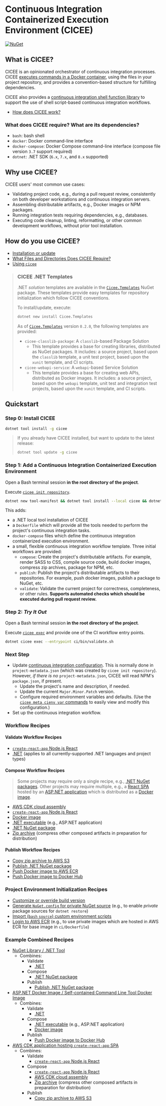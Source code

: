 # Continuous Integration Containerized Execution Environment (CICEE)

[![NuGet](https://badgen.net/nuget/v/cicee/)](https://www.nuget.org/packages/cicee/)

## What is CICEE?

CICEE is an opinionated orchestrator of continuous integration processes. CICEE [executes commands in a Docker container][cicee-exec], using the files in your project repository, and provides a convention-based structure for fulfilling dependencies.

CICEE also provides a [continuous integration shell function library][cicee-lib] to support the use of shell script-based continuous integration workflows.

* [How does CICEE work?][]

### What does CICEE require? What are its dependencies?

* `bash`: bash shell
* `docker`: Docker command-line interface
* `docker-compose`: Docker Compose command-line interface (compose file version `3.7` support required)
* `dotnet`: .NET SDK (`6.x`, `7.x`, and `8.x` supported)

## Why use CICEE?

CICEE users' most common use cases:

* Validating project code, e.g., during a pull request review, consistently on both developer workstations and continuous integration servers.
* Assembling distributable artifacts, e.g., Docker images or NPM packages.
* Running integration tests requiring dependencies, e.g., databases.
* Executing code cleanup, linting, reformatting, or other common development workflows, without prior tool installation.

## How do you use CICEE?

* [Installation or update][]
* [What Files and Directories Does CICEE Require?][project-structure]
* [Using `cicee`][using-cicee]

> ### CICEE .NET Templates
>
> .NET _solution_ templates are available in the [`Cicee.Templates`][] NuGet package. These templates provide easy templates for repository initialization which follow CICEE conventions.
>
> To install/update, execute:
>
> ```bash
> dotnet new install Cicee.Templates
> ```
>
> As of [`Cicee.Templates`][] version `0.2.0`, the following templates are provided:
>
> * `cicee-classlib-package`: A `classlib`-based Package Solution
>   * This template provides a base for creating libraries, distributed as NuGet packages. It includes: a source project, based upon the `classlib` template, a unit test project, based upon the `xunit` template, and CI scripts.
> * `cicee-webapi-service`: A `webapi`-based Service Solution
>   * This template provides a base for creating web APIs, distributed as Docker images. It includes: a source project, based upon the `webapi` template, unit test and integration test projects, based upon the `xunit` template, and CI scripts.

## Quickstart

### Step 0: Install CICEE

```bash
dotnet tool install -g cicee
```

> If you already have CICEE installed, but want to update to the latest release:
>
> ```bash
> dotnet tool update -g cicee
> ```

### Step 1: Add a Continuous Integration Containerized Execution Environment

Open a Bash terminal session **in the root directory of the project**.

Execute [`cicee init repository`][cicee-init-repository].

```bash
dotnet new tool-manifest && dotnet tool install --local cicee && dotnet cicee init repository
```

This adds:

* a .NET local tool installation of CICEE
* a `Dockerfile` which will provide all the tools needed to perform the project's continuous integration tasks.
* `docker-compose` files which define the continuous integration containerized execution environment.
* a small, flexible continuous integration workflow template. Three initial workflows are provided:
  * `compose`: Create the project's distributable artifacts. For example, render SASS to CSS, compile source code, build docker images, compress zip archives, package for NPM, etc.
  * `publish`: Publish the project's distributable artifacts to their repositories. For example, push docker images, publish a package to NuGet, etc.
  * `validate`: Validate the current project for correctness, completeness, or other rules. **Supports automated checks which should be executed during pull request review.**

### Step 2: _Try It Out_

Open a Bash terminal session **in the root directory of the project**.

Execute [`cicee exec`][cicee-exec] and provide one of the CI workflow entry points.

```bash
dotnet cicee exec --entrypoint ci/bin/validate.sh
```

### Next Step

* Update [continuous integration configuration][project-structure]. This is normally done in `project-metadata.json` (which was created by `cicee init repository`). However, _if there is no_ `project-metadata.json`, CICEE will read NPM's `package.json`, if present.
  * Update the project's name and description, if needed.
  * Update the current `Major.Minor.Patch` version.
  * Configure required environment variables and defaults. (Use the [`cicee meta cienv var` commands][meta-cienv-var] to easily view and modify this configuration.)
* Set up the continuous integration workflow.

### Workflow Recipes

#### Validate Workflow Recipes

* [`create-react-app` Node.js React][validate-nodejs-create-react-app]
* [.NET][validate-dotnet] (applies to all currently-supported .NET languages and project types)

#### Compose Workflow Recipes

> Some projects may require only a single recipe, e.g., [.NET NuGet packages][compose-dotnet-nuget]. Other projects may require multiple, e.g., a [React SPA][compose-nodejs-create-react-app] hosted by an [ASP.NET application][compose-dotnet-executable] which is distributed as a [Docker image][compose-docker-image].

* [AWS CDK cloud assembly][compose-cdk]
* [`create-react-app` Node.js React][compose-nodejs-create-react-app]
* [Docker image][compose-docker-image]
* [.NET executable][compose-dotnet-executable] (e.g., ASP.NET application)
* [.NET NuGet package][compose-dotnet-nuget]
* [Zip archive][compose-zip] (compress other composed artifacts in preparation for distribution)

#### Publish Workflow Recipes

* [Copy zip archive to AWS S3][publish-aws-s3-zip]
* [Publish .NET NuGet package][publish-dotnet-nuget]
* [Push Docker image to AWS ECR][publish-docker-aws-ecr]
* [Push Docker image to Docker Hub][publish-docker-docker-hub]

### Project Environment Initialization Recipes

* [Customize or override build version][env-project-build-version]
* [Generate `NuGet.config` for private NuGet source][env-project-nuget-auth] (e.g., to enable _private_ package sources for `dotnet restore`)
* [Import (`bash` `source`) custom environment scripts][env-project-custom-env]
* [Login to AWS ECR][env-project-aws-ecr-login] (e.g., to use private images which are hosted in AWS ECR for base image in `ci/Dockerfile`)

### Example Combined Recipes

* [NuGet Library / .NET Tool][]
  * Combines:
    * Validate
      * [.NET][validate-dotnet]
    * Compose
      * [.NET NuGet package][compose-dotnet-nuget]
    * Publish
      * [Publish .NET NuGet package][publish-dotnet-nuget]
* [ASP.NET Docker Image / Self-contained Command Line Tool Docker Image][]
  * Combines:
    * Validate
      * [.NET][validate-dotnet]
    * Compose
      * [.NET executable][compose-dotnet-executable] (e.g., ASP.NET application)
      * [Docker image][compose-docker-image]
    * Publish
      * [Push Docker image to Docker Hub][publish-docker-docker-hub]
* [AWS CDK application hosting `create-react-app` SPA][create-react-app-aws-cdk]
  * Combines:
    * Validate
      * [`create-react-app` Node.js React][validate-nodejs-create-react-app]
    * Compose
      * [`create-react-app` Node.js React][compose-nodejs-create-react-app]
      * [AWS CDK cloud assembly][compose-cdk]
      * [Zip archive][compose-zip] (compress other composed artifacts in preparation for distribution)
    * Publish
      * [Copy zip archive to AWS S3][publish-aws-s3-zip]

[`Cicee.Templates`]: https://www.nuget.org/packages/Cicee.Templates
[ASP.NET Docker Image / Self-contained Command Line Tool Docker Image]: ./docs/recipes/dotnet/docker-image.md
[cicee-exec]: docs/use/execute.md
[cicee-init-repository]: docs/use/initialize-repository.md
[cicee-init]: docs/use/initialize.md
[cicee-lib]: docs/use/ci-library.md
[cicee-template-init]: docs/use/template-init.md
[cicee-template-lib]: docs/use/template-lib.md
[compose-cdk]: docs/recipes/aws/cdk-compose.md
[compose-docker-image]: docs/recipes/docker/compose-docker-image.md
[compose-dotnet-executable]: docs/recipes/dotnet/compose-project.md
[compose-dotnet-nuget]: docs/recipes/dotnet/compose-nuget.md
[compose-nodejs-create-react-app]: docs/recipes/nodejs/create-react-app-compose.md
[compose-zip]: docs/recipes/compose-zip.md
[create-react-app-aws-cdk]: docs/recipes/nodejs/create-react-app-aws-cdk.md
[env-project-aws-ecr-login]: docs/recipes/env/project/aws-ecr-login.md
[env-project-build-version]: docs/recipes/env/project/build-version.md
[env-project-custom-env]: docs/recipes/env/project/custom-env.md
[env-project-nuget-auth]: docs/recipes/env/project/nuget-private-source.md
[How does CICEE work?]: docs/what/how-does-cicee-work.md
[Installation or update]: docs/use/installation-or-update.md
[meta-cienv-var]: docs/use/meta-cienv-variables.md
[NuGet Library / .NET Tool]: ./docs/recipes/dotnet/nuget-library.md
[project-structure]: docs/use/project-structure.md
[publish-aws-s3-zip]: docs/recipes/aws/publish-s3-zip.md
[publish-docker-aws-ecr]: docs/recipes/docker/publish-image-aws-ecr.md
[publish-docker-docker-hub]: docs/recipes/docker/publish-image-docker-hub.md
[publish-dotnet-nuget]: docs/recipes/dotnet/publish-nuget.md
[Set up CI workflow for .NET project]: docs/recipes/dotnet/README.md
[using-cicee]: docs/use/using-cicee.md
[validate-dotnet]: docs/recipes/dotnet/validate.md
[validate-nodejs-create-react-app]: docs/recipes/nodejs/create-react-app-validate.md
